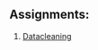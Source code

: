 ## Assignments: 
1. [Datacleaning](https://github.com/utpalathacker25/Projects_DataScience/blob/main/iNeuron/Assignments/Datacleaning.md)
